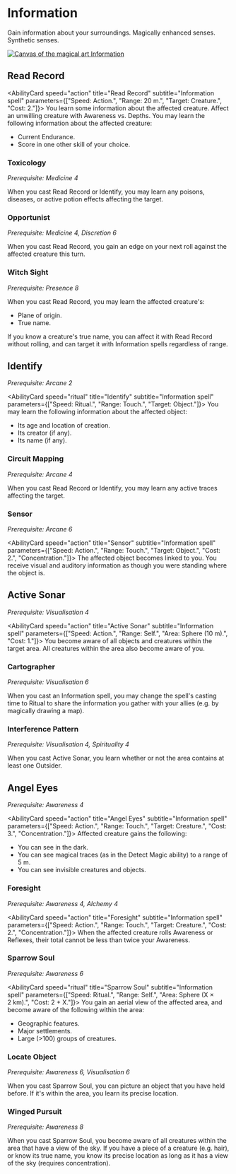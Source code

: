 # Information

Gain information about your surroundings. Magically enhanced senses. Synthetic senses.

[![Canvas of the magical art Information](@site/static/canvas/Arts/Information.png)](@site/static/canvas/Arts/Information.png)

## Read Record

<AbilityCard
speed="action"
title="Read Record"
subtitle="Information spell"
parameters={["Speed: Action.", "Range: 20 m.", "Target: Creature.", "Cost: 2."]}>
You learn some information about the affected creature. Affect an unwilling creature with Awareness vs. Depths.
You may learn the following information about the affected creature:

- Current Endurance.
- Score in one other skill of your choice.

</AbilityCard>

### Toxicology

_Prerequisite: Medicine 4_

<AbilityCard
speed="enhancement"
title="Toxicology"
subtitle="Spell enhancement">
When you cast Read Record or Identify, you may learn any poisons, diseases, or active potion effects affecting the target.
</AbilityCard>

### Opportunist

_Prerequisite: Medicine 4, Discretion 6_

<AbilityCard
speed="enhancement"
title="Opportunist"
subtitle="Spell enhancement">
When you cast Read Record, you gain an edge on your next roll against the affected creature this turn.
</AbilityCard>

### Witch Sight

_Prerequisite: Presence 8_

<AbilityCard
speed="enhancement"
title="Witch Sight"
subtitle="Spell enhancement">
When you cast Read Record, you may learn the affected creature's:

- Plane of origin.
- True name.

If you know a creature's true name, you can affect it with Read Record without rolling, and can target it with Information spells regardless of range.
</AbilityCard>

## Identify

_Prerequisite: Arcane 2_

<AbilityCard
speed="ritual"
title="Identify"
subtitle="Information spell"
parameters={["Speed: Ritual.", "Range: Touch.", "Target: Object."]}>
You may learn the following information about the affected object:

- Its age and location of creation.
- Its creator (if any).
- Its name (if any).

</AbilityCard>

### Circuit Mapping

_Prerequisite: Arcane 4_

<AbilityCard
speed="enhancement"
title="Circuit Mapping"
subtitle="Spell enhancement">
When you cast Read Record or Identify, you may learn any active traces affecting the target.
</AbilityCard>

### Sensor

_Prerequisite: Arcane 6_

<AbilityCard
speed="action"
title="Sensor"
subtitle="Information spell"
parameters={["Speed: Action.", "Range: Touch.", "Target: Object.", "Cost: 2.", "Concentration."]}>
The affected object becomes linked to you. You receive visual and auditory information as though you were standing where the object is.
</AbilityCard>

## Active Sonar

_Prerequisite: Visualisation 4_

<AbilityCard
speed="action"
title="Active Sonar"
subtitle="Information spell"
parameters={["Speed: Action.", "Range: Self.", "Area: Sphere (10 m).", "Cost: 1."]}>
You become aware of all objects and creatures within the target area. All creatures within the area also become aware of you.
</AbilityCard>

### Cartographer

_Prerequisite: Visualisation 6_

<AbilityCard
speed="enhancement"
title="Cartographer"
subtitle="Spell enhancement">
When you cast an Information spell, you may change the spell's casting time to Ritual to share the information you gather with your allies (e.g. by magically drawing a map).
</AbilityCard>

### Interference Pattern

_Prerequisite: Visualisation 4, Spirituality 4_

<AbilityCard
speed="enhancement"
title="Interference Pattern"
subtitle="Spell enhancement">
When you cast Active Sonar, you learn whether or not the area contains at least one Outsider.
</AbilityCard>

## Angel Eyes

_Prerequisite: Awareness 4_

<AbilityCard
speed="action"
title="Angel Eyes"
subtitle="Information spell"
parameters={["Speed: Action.", "Range: Touch.", "Target: Creature.", "Cost: 3.", "Concentration."]}>
Affected creature gains the following:

- You can see in the dark.
- You can see magical traces (as in the Detect Magic ability) to a range of 5 m.
- You can see invisible creatures and objects.

</AbilityCard>

### Foresight

_Prerequisite: Awareness 4, Alchemy 4_

<AbilityCard
speed="action"
title="Foresight"
subtitle="Information spell"
parameters={["Speed: Action.", "Range: Touch.", "Target: Creature.", "Cost: 2.", "Concentration."]}>
When the affected creature rolls Awareness or Reflexes, their total cannot be less than twice your Awareness.
</AbilityCard>

### Sparrow Soul

_Prerequisite: Awareness 6_

<AbilityCard
speed="ritual"
title="Sparrow Soul"
subtitle="Information spell"
parameters={["Speed: Ritual.", "Range: Self.", "Area: Sphere (X × 2 km).", "Cost: 2 + X."]}>
You gain an aerial view of the affected area, and become aware of the following within the area:

- Geographic features.
- Major settlements.
- Large (>100) groups of creatures.

</AbilityCard>

### Locate Object

_Prerequisite: Awareness 6, Visualisation 6_

<AbilityCard
speed="enhancement"
title="Locate Object"
subtitle="Spell enhancement">
When you cast Sparrow Soul, you can picture an object that you have held before. If it's within the area, you learn its precise location.
</AbilityCard>

### Winged Pursuit

_Prerequisite: Awareness 8_

<AbilityCard
speed="enhancement"
title="Winged Pursuit"
subtitle="Spell enhancement">
When you cast Sparrow Soul, you become aware of all creatures within the area that have a view of the sky. If you have a piece of a creature (e.g. hair), or know its true name, you know its precise location as long as it has a view of the sky (requires concentration).
</AbilityCard>
